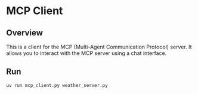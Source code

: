 # MCP Client

## Overview

This is a client for the MCP (Multi-Agent Communication Protocol) server. It allows you to interact with the MCP server using a chat interface.

## Run

```bash
uv run mcp_client.py weather_server.py
```
